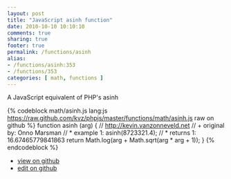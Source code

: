 ```yaml
---
layout: post
title: "JavaScript asinh function"
date: 2010-10-10 10:10:10
comments: true
sharing: true
footer: true
permalink: /functions/asinh
alias:
- /functions/asinh:353
- /functions/353
categories: [ math, functions ]
---
```

A JavaScript equivalent of PHP's asinh
<!-- more -->
{% codeblock math/asinh.js lang:js https://raw.github.com/kvz/phpjs/master/functions/math/asinh.js raw on github %}
function asinh (arg) {
    // http://kevin.vanzonneveld.net
    // +   original by: Onno Marsman
    // *     example 1: asinh(8723321.4);
    // *     returns 1: 16.67465779841863
    return Math.log(arg + Math.sqrt(arg * arg + 1));
}
{% endcodeblock %}
<ul>
 <li><a href="https://github.com/kvz/phpjs/blob/master/functions/math/asinh.js">view on github</a></li>
 <li><a href="https://github.com/kvz/phpjs/edit/master/functions/math/asinh.js">edit on github</a></li>
</ul>

